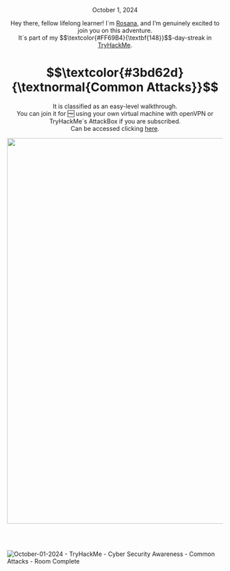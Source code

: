 
<p align="center">October 1, 2024</p>
<p align="center">Hey there, fellow lifelong learner! I´m <a href="https://www.linkedin.com/in/rosanafssantos/">Rosana</a>, and I’m genuinely excited to join you on this adventure.<br>
It´s part of my $$\textcolor{#FF69B4}{\textbf{148}}$$-day-streak in  <a href="https://tryhackme.com">TryHackMe</a>.</p>

<h1 align="center">
  $$\textcolor{#3bd62d}{\textnormal{Common Attacks}}$$
</h1>
<p align="center">It is classified as an easy-level walkthrough.
<br>You can join it for 🆓 using your own virtual machine with openVPN or TryHackMe´s AttackBox if you are subscribed.
<br>Can be accessed clicking <a href="https://tryhackme.com/room/commonattacks">here</a>.</p> 
                                                              
<p align="center"><img width="900px" src="https://github.com/user-attachments/assets/6dac67d4-65b3-4cfe-b4bb-2d420e98e8eb"></p>

<br>
<br>

![October-01-2024 - TryHackMe - Cyber Security Awareness - Common Attacks - Room Complete](https://github.com/user-attachments/assets/8a805428-c91e-428a-aba6-c667d9be2e5f)
